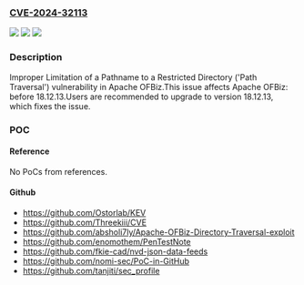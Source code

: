 ### [CVE-2024-32113](https://cve.mitre.org/cgi-bin/cvename.cgi?name=CVE-2024-32113)
![](https://img.shields.io/static/v1?label=Product&message=Apache%20OFBiz&color=blue)
![](https://img.shields.io/static/v1?label=Version&message=0%3C%2018.12.13%20&color=brighgreen)
![](https://img.shields.io/static/v1?label=Vulnerability&message=CWE-22%20Improper%20Limitation%20of%20a%20Pathname%20to%20a%20Restricted%20Directory%20('Path%20Traversal')&color=brighgreen)

### Description

Improper Limitation of a Pathname to a Restricted Directory ('Path Traversal') vulnerability in Apache OFBiz.This issue affects Apache OFBiz: before 18.12.13.Users are recommended to upgrade to version 18.12.13, which fixes the issue.

### POC

#### Reference
No PoCs from references.

#### Github
- https://github.com/Ostorlab/KEV
- https://github.com/Threekiii/CVE
- https://github.com/absholi7ly/Apache-OFBiz-Directory-Traversal-exploit
- https://github.com/enomothem/PenTestNote
- https://github.com/fkie-cad/nvd-json-data-feeds
- https://github.com/nomi-sec/PoC-in-GitHub
- https://github.com/tanjiti/sec_profile

